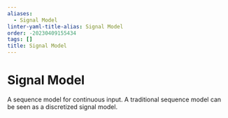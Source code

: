 ```yaml
---
aliases:
  - Signal Model
linter-yaml-title-alias: Signal Model
order: -20230409155434
tags: []
title: Signal Model
---
```


# Signal Model

A sequence model for continuous input. A traditional sequence model can be seen as a discretized signal model.